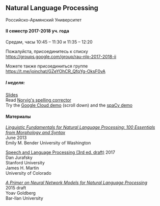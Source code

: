 
## Natural Language Processing
Российско-Армянский Университет

#### II семестр 2017-2018 уч. года

Средам, часы 10:45 – 11:30 и 11:35 – 12:20

Пожалуйста, присоединитесь к списку <https://groups.google.com/group/rau-nlp-2017-2018-ii>

Можете также присоединиться группе <https://t.me/joinchat/GZeYOhCR_QfqYg-OksF0vA>

##### I неделя: 
[Slides](https://docs.google.com/presentation/d/1HmLNAyfuXGqEEcEDDwXbz88StRuLv5ZgdTmWnGeolY4/edit?usp=sharing)    
Read [Norvig's spelling corrector](https://norvig.com/spell-correct.html)  
Try the [Google Cloud demo](https://cloud.google.com/natural-language/) (scroll down) and the [spaCy demo](https://demos.explosion.ai/displacy/)

#### Материалы

[*Linguistic Fundamentals for Natural Language Processing: 100 Essentials from Morphology and Syntax*](http://www.morganclaypool.com/doi/abs/10.2200/S00493ED1V01Y201303HLT020)  
June 2013  
Emily M. Bender 
University of Washington  

[Speech and Language Processing (3rd ed. draft)](https://web.stanford.edu/~jurafsky/slp3/)
2017     
Dan Jurafsky  
Stanford University  
James H. Martin  
University of Colorado

[*A Primer on Neural Network Models for Natural Language Processing*](http://u.cs.biu.ac.il/~yogo/nnlp.pdf)  
2015 draft  
Yoav Goldberg  
Bar-Ilan University  
